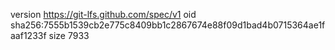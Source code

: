 version https://git-lfs.github.com/spec/v1
oid sha256:7555b1539cb2e775c8409bb1c2867674e88f09d1bad4b0715364ae1faaf1233f
size 7933
